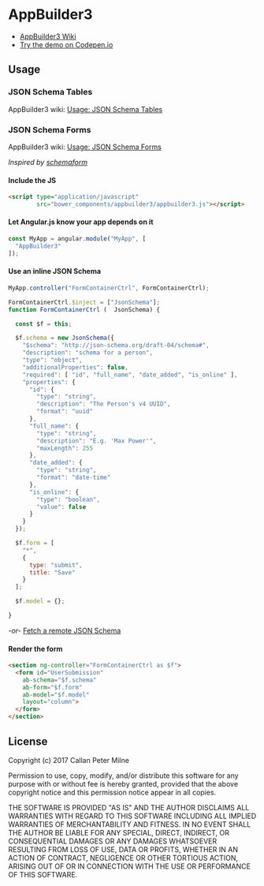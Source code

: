 # AppBuilder3

- [AppBuilder3 Wiki](https://github.com/eviratec/appbuilder3/wiki)
- [Try the demo on Codepen.io](https://codepen.io/eviratec-software/pen/NgpZbL)

## Usage

### JSON Schema Tables

AppBuilder3 wiki: [Usage: JSON Schema Tables](https://github.com/eviratec/appbuilder3/wiki/Usage:-JSON-Schema-Tables)

### JSON Schema Forms

AppBuilder3 wiki: [Usage: JSON Schema Forms](https://github.com/eviratec/appbuilder3/wiki/Usage:-JSON-Schema-Forms)

*Inspired by [schemaform](http://schemaform.io/)*

#### Include the JS

```html
<script type="application/javascript"
        src="bower_components/appbuilder3/appbuilder3.js"></script>
```

#### Let Angular.js know your app depends on it

```javascript
const MyApp = angular.module("MyApp", [
  "AppBuilder3"
]);
```

#### Use an inline JSON Schema

```javascript
MyApp.controller("FormContainerCtrl", FormContainerCtrl);

FormContainerCtrl.$inject = ["JsonSchema"];
function FormContainerCtrl (  JsonSchema) {

  const $f = this;

  $f.schema = new JsonSchema({
    "$schema": "http://json-schema.org/draft-04/schema#",
    "description": "schema for a person",
    "type": "object",
    "additionalProperties": false,
    "required": [ "id", "full_name", "date_added", "is_online" ],
    "properties": {
      "id": {
        "type": "string",
        "description": "The Person's v4 UUID",
        "format": "uuid"
      },
      "full_name": {
        "type": "string",
        "description": "E.g. 'Max Power'",
        "maxLength": 255
      },
      "date_added": {
        "type": "string",
        "format": "date-time"
      },
      "is_online": {
        "type": "boolean",
        "value": false
      }
    }
  });

  $f.form = [
    "*",
    {
      type: "submit",
      title: "Save"
    }
  ];

  $f.model = {};

}
```

*-or-* [Fetch a remote JSON Schema](https://github.com/eviratec/appbuilder3/wiki/Usage:-JSON-Schema-Forms#fetch-a-remote-json-schema)

#### Render the form

```html
<section ng-controller="FormContainerCtrl as $f">
  <form id="UserSubmission"
    ab-schema="$f.schema"
    ab-form="$f.form"
    ab-model="$f.model"
    layout="column">
  </form>
</section>
```

## License

Copyright (c) 2017 Callan Peter Milne

Permission to use, copy, modify, and/or distribute this software for any purpose with or without fee is hereby granted, provided that the above copyright notice and this permission notice appear in all copies.

THE SOFTWARE IS PROVIDED "AS IS" AND THE AUTHOR DISCLAIMS ALL WARRANTIES WITH REGARD TO THIS SOFTWARE INCLUDING ALL IMPLIED WARRANTIES OF MERCHANTABILITY AND FITNESS. IN NO EVENT SHALL THE AUTHOR BE LIABLE FOR ANY SPECIAL, DIRECT, INDIRECT, OR CONSEQUENTIAL DAMAGES OR ANY DAMAGES WHATSOEVER RESULTING FROM LOSS OF USE, DATA OR PROFITS, WHETHER IN AN ACTION OF CONTRACT, NEGLIGENCE OR OTHER TORTIOUS ACTION, ARISING OUT OF OR IN CONNECTION WITH THE USE OR PERFORMANCE OF THIS SOFTWARE.
